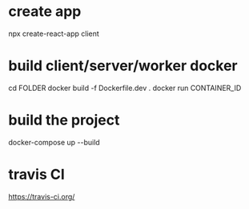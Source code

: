 # create app
npx create-react-app client

# build client/server/worker docker
cd FOLDER
docker build -f Dockerfile.dev .
docker run CONTAINER_ID

# build the project
docker-compose up --build

# travis CI
https://travis-ci.org/
